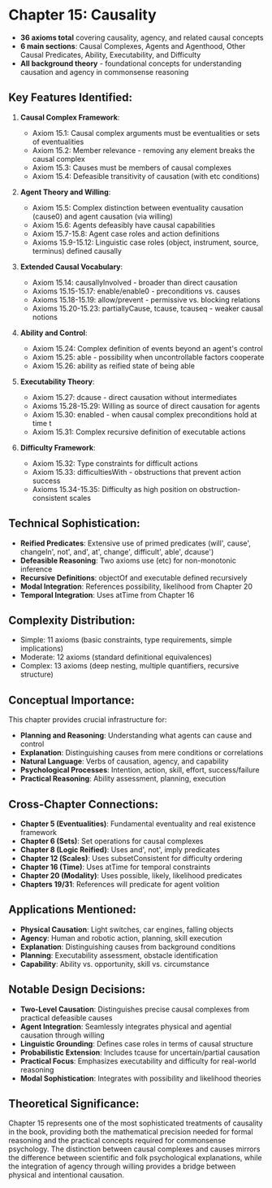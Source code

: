 # Chapter 15: Causality
- **36 axioms total** covering causality, agency, and related causal concepts
- **6 main sections**: Causal Complexes, Agents and Agenthood, Other Causal Predicates, Ability, Executability, and Difficulty
- **All background theory** - foundational concepts for understanding causation and agency in commonsense reasoning

## Key Features Identified:

1. **Causal Complex Framework**:
    - Axiom 15.1: Causal complex arguments must be eventualities or sets of eventualities
    - Axiom 15.2: Member relevance - removing any element breaks the causal complex
    - Axiom 15.3: Causes must be members of causal complexes
    - Axiom 15.4: Defeasible transitivity of causation (with etc conditions)

2. **Agent Theory and Willing**:
    - Axiom 15.5: Complex distinction between eventuality causation (cause0) and agent causation (via willing)
    - Axiom 15.6: Agents defeasibly have causal capabilities
    - Axiom 15.7-15.8: Agent case roles and action definitions
    - Axioms 15.9-15.12: Linguistic case roles (object, instrument, source, terminus) defined causally

3. **Extended Causal Vocabulary**:
    - Axiom 15.14: causallyInvolved - broader than direct causation
    - Axioms 15.15-15.17: enable/enable0 - preconditions vs. causes
    - Axioms 15.18-15.19: allow/prevent - permissive vs. blocking relations
    - Axioms 15.20-15.23: partiallyCause, tcause, tcauseq - weaker causal notions

4. **Ability and Control**:
    - Axiom 15.24: Complex definition of events beyond an agent's control
    - Axiom 15.25: able - possibility when uncontrollable factors cooperate
    - Axiom 15.26: ability as reified state of being able

5. **Executability Theory**:
    - Axiom 15.27: dcause - direct causation without intermediates
    - Axioms 15.28-15.29: Willing as source of direct causation for agents
    - Axiom 15.30: enabled - when causal complex preconditions hold at time t
    - Axiom 15.31: Complex recursive definition of executable actions

6. **Difficulty Framework**:
    - Axiom 15.32: Type constraints for difficult actions
    - Axiom 15.33: difficultiesWith - obstructions that prevent action success
    - Axioms 15.34-15.35: Difficulty as high position on obstruction-consistent scales

## Technical Sophistication:
- **Reified Predicates**: Extensive use of primed predicates (will', cause', changeIn', not', and', at', change', difficult', able', dcause')
- **Defeasible Reasoning**: Two axioms use (etc) for non-monotonic inference
- **Recursive Definitions**: objectOf and executable defined recursively
- **Modal Integration**: References possibility, likelihood from Chapter 20
- **Temporal Integration**: Uses atTime from Chapter 16

## Complexity Distribution:
- Simple: 11 axioms (basic constraints, type requirements, simple implications)
- Moderate: 12 axioms (standard definitional equivalences)
- Complex: 13 axioms (deep nesting, multiple quantifiers, recursive structure)

## Conceptual Importance:
This chapter provides crucial infrastructure for:
- **Planning and Reasoning**: Understanding what agents can cause and control
- **Explanation**: Distinguishing causes from mere conditions or correlations
- **Natural Language**: Verbs of causation, agency, and capability
- **Psychological Processes**: Intention, action, skill, effort, success/failure
- **Practical Reasoning**: Ability assessment, planning, execution

## Cross-Chapter Connections:
- **Chapter 5 (Eventualities)**: Fundamental eventuality and real existence framework
- **Chapter 6 (Sets)**: Set operations for causal complexes
- **Chapter 8 (Logic Reified)**: Uses and', not', imply predicates
- **Chapter 12 (Scales)**: Uses subsetConsistent for difficulty ordering
- **Chapter 16 (Time)**: Uses atTime for temporal constraints
- **Chapter 20 (Modality)**: Uses possible, likely, likelihood predicates
- **Chapters 19/31**: References will predicate for agent volition

## Applications Mentioned:
- **Physical Causation**: Light switches, car engines, falling objects
- **Agency**: Human and robotic action, planning, skill execution
- **Explanation**: Distinguishing causes from background conditions
- **Planning**: Executability assessment, obstacle identification
- **Capability**: Ability vs. opportunity, skill vs. circumstance

## Notable Design Decisions:
- **Two-Level Causation**: Distinguishes precise causal complexes from practical defeasible causes
- **Agent Integration**: Seamlessly integrates physical and agential causation through willing
- **Linguistic Grounding**: Defines case roles in terms of causal structure
- **Probabilistic Extension**: Includes tcause for uncertain/partial causation
- **Practical Focus**: Emphasizes executability and difficulty for real-world reasoning
- **Modal Sophistication**: Integrates with possibility and likelihood theories

## Theoretical Significance:
Chapter 15 represents one of the most sophisticated treatments of causality in the book, providing both the mathematical precision needed for formal reasoning and the practical concepts required for commonsense psychology. The distinction between causal complexes and causes mirrors the difference between scientific and folk psychological explanations, while the integration of agency through willing provides a bridge between physical and intentional causation.
